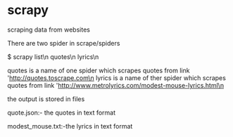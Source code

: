 # scrapy
scraping data from websites

There are two spider in scrape/spiders

$ scrapy list\n
quotes\n
lyrics\n

quotes is a name of one spider which scrapes quotes from  link 'http://quotes.toscrape.com\n
lyrics is a name of ther spider which scrapes quotes from link 'http://www.metrolyrics.com/modest-mouse-lyrics.html\n

the output is stored in files

quote.json:- the quotes in text format

modest_mouse.txt:-the lyrics in text format
